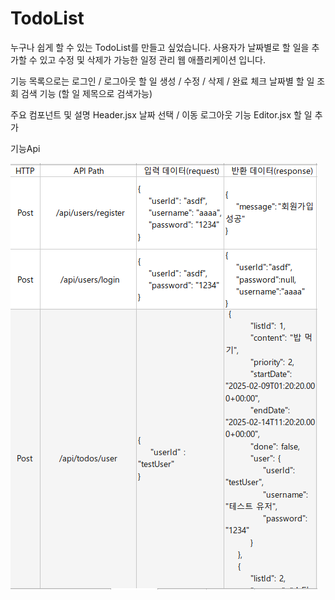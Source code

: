 # TodoList
누구나 쉽게 할 수 있는 TodoList를 만들고 싶었습니다.
사용자가 날짜별로 할 일을 추가할 수 있고 수정 및 삭제가 가능한 일정 관리 웹 애플리케이션 입니다.

기능 목록으로는 
로그인 / 로그아웃
할 일 생성 / 수정 / 삭제 / 완료 체크
날짜별 할 일 조회
검색 기능 (할 일 제목으로 검색가능)

주요 컴포넌트 및 설명
Header.jsx
날짜 선택 / 이동
로그아웃 기능
Editor.jsx
할 일 추가 

기능Api

![Api1](https://github.com/Luca-HyeongRok/TodoList/blob/main/Screenshot_1.png)
